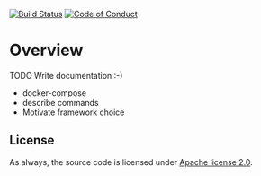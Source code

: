 [![Build Status](https://github.com/mlesniak/kafka-with-go/workflows/Go/badge.svg)](https://github.com/mlesniak/kafka-with-go/actions?query=workflow%3AGo)
[![Code of Conduct](https://img.shields.io/badge/%E2%9D%A4-code%20of%20conduct-orange.svg?style=flat)](CODE_OF_CONDUCT.md)

# Overview

TODO Write documentation :-)

- docker-compose
- describe commands
- Motivate framework choice

## License

As always, the source code is licensed under [Apache license 2.0](https://raw.githubusercontent.com/mlesniak/kafka-with-go/master/LICENSE).
